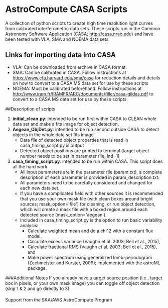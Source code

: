 # AstroCompute CASA Scripts
A collection of python scripts to create high time resolution light curves from calibrated interferometric data sets. These scripts run in the Common Astronomy Software Application (CASA; http://casa.nrao.edu) and have been tested with VLA, SMA and NOEMA data sets.

## Links for importing data into CASA
* VLA: Can be downloaded from archive in CASA format.
* SMA: Can be calibrated in CASA. Follow instructions at https://www.cfa.harvard.edu/sma/casa for reduction details and details on how to convert to a CASA MS data set for use by these scripts
* NOEMA: Must be calibrated beforehand. Follow instructions at http://www.iram.fr/IRAMFR/ARC/documents/filler/casa-gildas.pdf to convert to a CASA MS data set for use by these scripts.

##Description of scripts
1. **initial_clean.py**: intended to be run first within CASA to CLEAN whole data set and make a fits image for object detection.
2. **Aegean_ObjDet.py**: intended to be run second outside CASA to detect objects in the whole data set fits image
   * Data file of detected object properties that is read in casa_timing_script.py is output
   * Detected object positions are printed to terminal (target object number needs to be set in parameter file; ind=1)
3. **casa_timing_script.py**: intended to be run within CASA. This script does all the hard work.
   * All input parameters are in the parameter file (param.txt), a complete description of each parameter is provided in param_description.txt.
   * All parameters need to be carefully considered and changed for each new data set.
   * If you have a complicated field with other sources it is recommended that you use your own mask file (with clean boxes     around bright sources; mask_option='file') for cleaning, or run object detection, which will create a mask file with a       boxed region around each detected source (mask_option='aegean').
   * Included in casa_timing_script.py is the option to run basic variability analysis:
      * Calculate weighted mean and do a chi^2 with a constant flux model,
      * Calculate excess variance (Vaughn et al. 2003; Bell et al., 2015),
      * Calculate fractional RMS (Vaughn et al. 2003; Bell et al., 2015), and
      * Make power spectrum using generalized lomb-periodogram (Zechmeister and Kurster, 2009); implemented with
       the astroML package.


###Additional Notes
If you already have a target source position (i.e., target box in pixels, or your own mask image) you can toggle off object detection (skip 1 & 2 and go directly to 3).

####
Support from the SKA/AWS AstroCompute Program

